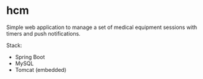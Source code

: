 # hcm
Simple web application to manage a set of medical equipment sessions with timers and push notifications.

Stack:
- Spring Boot
- MySQL
- Tomcat (embedded)

